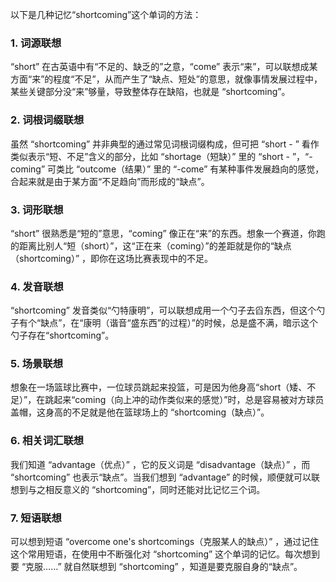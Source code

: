 以下是几种记忆“shortcoming”这个单词的方法：

### 1. 词源联想
 “short” 在古英语中有“不足的、缺乏的”之意，“come” 表示“来”，可以联想成某方面“来”的程度“不足”，从而产生了“缺点、短处”的意思，就像事情发展过程中，某些关键部分没“来”够量，导致整体存在缺陷，也就是 “shortcoming”。

### 2. 词根词缀联想 
虽然 “shortcoming” 并非典型的通过常见词根词缀构成，但可把 “short - ” 看作类似表示“短、不足”含义的部分，比如 “shortage（短缺）” 里的 “short - ”，“-coming” 可类比 “outcome（结果）” 里的 “-come” 有某种事件发展趋向的感觉，合起来就是由于某方面“不足趋向”而形成的“缺点”。

### 3. 词形联想
 “short” 很熟悉是“短的”意思，“coming” 像正在“来”的东西。想象一个赛道，你跑的距离比别人“短（short）”，这“正在来（coming）”的差距就是你的“缺点（shortcoming）” ，即你在这场比赛表现中的不足。

### 4. 发音联想
 “shortcoming” 发音类似“勺特康明”，可以联想成用一个勺子去舀东西，但这个勺子有个“缺点”，在“康明（谐音“盛东西”的过程）”的时候，总是盛不满，暗示这个勺子存在“shortcoming”。

### 5. 场景联想
想象在一场篮球比赛中，一位球员跳起来投篮，可是因为他身高“short（矮、不足）”，在跳起来“coming（向上冲的动作类似来的感觉）”时，总是容易被对方球员盖帽，这身高的不足就是他在篮球场上的 “shortcoming（缺点）”。

### 6. 相关词汇联想
我们知道 “advantage（优点）” ，它的反义词是 “disadvantage（缺点）” ，而 “shortcoming” 也表示“缺点”。当我们想到 “advantage” 的时候，顺便就可以联想到与之相反意义的 “shortcoming”，同时还能对比记忆三个词。

### 7. 短语联想
可以想到短语 “overcome one's shortcomings（克服某人的缺点）” ，通过记住这个常用短语，在使用中不断强化对 “shortcoming” 这个单词的记忆。每次想到要 “克服……” 就自然联想到 “shortcoming” ，知道是要克服自身的“缺点”。 